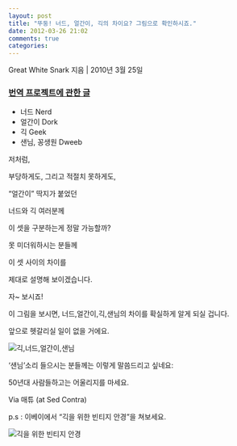 ```yaml
---
layout: post
title: "뚜둥! 너드, 얼간이, 긱의 차이요? 그림으로 확인하시죠."
date: 2012-03-26 21:02
comments: true
categories: 
---
```


Great White Snark 지음 | 2010년 3월 25일

### [번역 프로젝트에 관한 글](http://opentutorials.org/course/167/1551) 

* 너드 Nerd
* 얼간이 Dork
* 긱 Geek
* 샌님, 꽁생원 Dweeb

저처럼, 

부당하게도, 그리고 적절치 못하게도, 

“얼간이” 딱지가 붙었던 

너드와 긱 여러분께


이 셋을 구분하는게 정말 가능할까?

못 미더워하시는 분들께

이 셋 사이의 차이를

제대로 설명해 보이겠습니다.


자~ 보시죠!

이 그림을 보시면, 
너드,얼간이,긱,샌님의 차이를 
확실하게 알게 되실 겁니다.

앞으로 헷갈리실 일이 없을 거에요.


![긱,너드,얼간이,샌님](https://lh5.googleusercontent.com/QW44yjNh2UUlilGkVlYvR1plHjw5-5xGaMFbnTEWxEkUnItu3bACX7laud78SiknatTh9v3ABvhzuHF4X5mbKaIujJj-gnWUwXs_P0Uuz_IoXJollNQ)

‘샌님’소리 들으시는 분들께는 
이렇게 말씀드리고 싶네요:

50년대 사람들하고는 
어울리지를 마세요. 


Via 매튜 (at Sed Contra)

p.s : 이베이에서 “긱을 위한 빈티지 안경”을 쳐보세요.

![긱을 위한 빈티지 안경](https://lh6.googleusercontent.com/Ki8OP-zataSu2vNAsdoLe2qscipa_wpIVsN5UJlTQUPL239tLcCpJtTMiloSJ6P86X-El3xsrOL2psVg5yjIEJCqPrhDPDP0HDcTKmOEx1FmfON7SNA)

